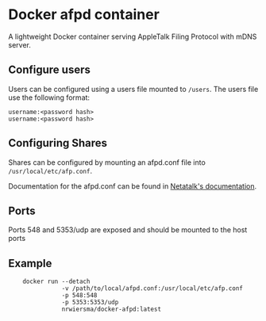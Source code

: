 # Docker afpd container

A lightweight Docker container serving AppleTalk Filing Protocol with mDNS server.

## Configure users

Users can be configured using a users file mounted to ```/users```. The users file use the following format:

```
username:<password hash>
username:<password hash>
```

## Configuring Shares

Shares can be configured by mounting an afpd.conf file into ```/usr/local/etc/afp.conf```.

Documentation for the afpd.conf can be found in [Netatalk's documentation](http://netatalk.sourceforge.net/3.0/htmldocs/afp.conf.5.html).

## Ports

Ports 548 and 5353/udp are exposed and should be mounted to the host ports

## Example

```
    docker run --detach
               -v /path/to/local/afpd.conf:/usr/local/etc/afp.conf
               -p 548:548
               -p 5353:5353/udp
               nrwiersma/docker-afpd:latest
```
